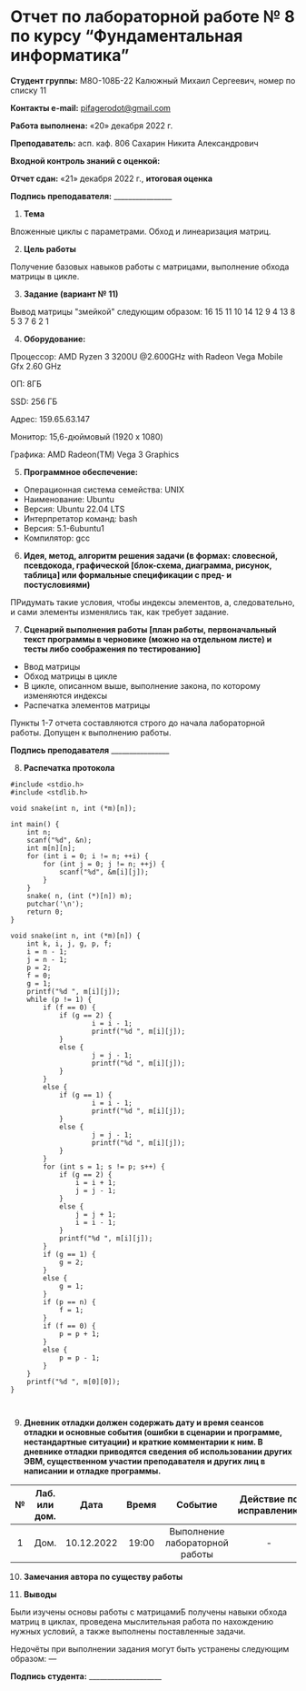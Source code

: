 ﻿# **Отчет по лабораторной работе № 8 по курсу “Фундаментальная информатика”**

**Студент группы:** М8О-108Б-22 Калюжный Михаил Сергеевич, номер по списку 11

**Контакты e-mail:** <pifagerodot@gmail.com>

**Работа выполнена:** «20» декабря 2022 г.

**Преподаватель:** асп. каф. 806 Сахарин Никита Александрович

**Входной контроль знаний с оценкой:** 

**Отчет сдан:** «21» декабря 2022 г., **итоговая оценка** 

**Подпись преподавателя:** \_\_\_\_\_\_\_\_\_\_\_\_\_\_\_\_

1. **Тема**

Вложенные циклы с параметрами. Обход и линеаризация матриц.

2. **Цель работы**

Получение базовых навыков работы с матрицами, выполнение обхода матрицы в цикле.

3. **Задание (вариант № 11)**

Вывод матрицы "змейкой" следующим образом:
 16 15 11 10
 14 12  9  4
 13  8  5  3
  7  6  2  1

4. **Оборудование:**

Процессор: AMD Ryzen 3 3200U @2.600GHz with Radeon Vega Mobile Gfx 2.60 GHz

ОП: 8ГБ

SSD: 256 ГБ

Адрес: 159.65.63.147

Монитор: 15,6-дюймовый (1920 x 1080)

Графика: AMD Radeon(TM) Vega 3 Graphics

5. **Программное обеспечение:**

- Операционная система семейства:  UNIX
- Наименование:  Ubuntu
- Версия:  Ubuntu 22.04 LTS
- Интерпретатор команд:  bash
- Версия:  5.1-6ubuntu1
- Компилятор:  gcc

6. **Идея, метод, алгоритм решения задачи (в формах: словесной, псевдокода, графической [блок-схема, диаграмма, рисунок, таблица] или формальные спецификации с пред- и постусловиями)**

ПРидумать такие условия, чтобы индексы элементов, а, следовательно, и сами элементы изменялись так, как требует задание.

7. **Сценарий выполнения работы [план работы, первоначальный текст программы в черновике (можно на отдельном листе) и тесты либо соображения по тестированию]**

- Ввод матрицы
- Обход матрицы в цикле
- В цикле, описанном выше, выполнение закона, по которому изменяются индексы
- Распечатка элементов матрицы

Пункты 1-7 отчета составляются строго до начала лабораторной работы. Допущен к выполнению работы.

**Подпись преподавателя** \_\_\_\_\_\_\_\_\_\_\_\_\_\_\_\_

8. **Распечатка протокола**
```
#include <stdio.h>
#include <stdlib.h>

void snake(int n, int (*m)[n]);

int main() {
    int n;
    scanf("%d", &n);
    int m[n][n];
    for (int i = 0; i != n; ++i) {
   	    for (int j = 0; j != n; ++j) {
            scanf("%d", &m[i][j]);
	    }
    }
    snake( n, (int (*)[n]) m);
    putchar('\n');
    return 0;
}

void snake(int n, int (*m)[n]) {
    int k, i, j, g, p, f;
    i = n - 1;
    j = n - 1;
    p = 2;
    f = 0;
    g = 1;
    printf("%d ", m[i][j]);
    while (p != 1) {
        if (f == 0) {
            if (g == 2) {
                    i = i - 1;
                    printf("%d ", m[i][j]);
            }
            else {
                    j = j - 1;
                    printf("%d ", m[i][j]);
            }
        } 
        else {
            if (g == 1) {
                    i = i - 1;
                    printf("%d ", m[i][j]);
            }
            else {
                    j = j - 1;
                    printf("%d ", m[i][j]);
            }
        } 
        for (int s = 1; s != p; s++) {
            if (g == 2) {
                i = i + 1;
                j = j - 1;
            }
            else {
                j = j + 1;
                i = i - 1;
            }
            printf("%d ", m[i][j]);
        }
        if (g == 1) {
            g = 2;
        }
        else {
            g = 1;
        }
        if (p == n) {
            f = 1;
        }
        if (f == 0) {
            p = p + 1;
        }
        else {
            p = p - 1;
        }
    }
    printf("%d ", m[0][0]);
}



```

9. **Дневник отладки должен содержать дату и время сеансов отладки и основные события (ошибки в сценарии и программе, нестандартные ситуации) и краткие комментарии к ним. В дневнике отладки приводятся сведения об использовании других ЭВМ, существенном участии преподавателя и других лиц в написании и отладке программы.**

|№|Лаб. или дом.|Дата|Время|Событие|Действие по исправлению|Примечания|
| :-: | :-: | :-: | :-: | :-: | :-: | :-: |
|1|Дом.|10.12.2022|19:00|Выполнение лабораторной работы|-|-|

10. **Замечания автора по существу работы**



11. **Выводы**

Были изучены основы работы с матрицамиБ получены навыки обхода матриц в циклах, проведена мыслительная работа по нахождению нужных условий, а также выполнены поставленные задачи.

Недочёты при выполнении задания могут быть устранены следующим образом: —

**Подпись студента:** \_\_\_\_\_\_\_\_\_\_\_\_\_\_\_\_\_\_\_\_

